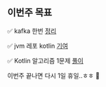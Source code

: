 ## 이번주 목표

✅ kafka 한번 [정리](https://github.com/huisam/JinLearnedList/commit/71a1b0a5cd45a294ab098b29009193659d993d04)  

✅ jvm 레포 kotlin [기여](https://github.com/Road-of-CODEr/we-hate-jvm/pull/41)  

✅ Kotlin 알고리즘 1문제 [풀이](https://github.com/huisam/JinLearnedList/commit/4510c02bfb42e95eeb439fa2de5f7201a5010399)  
 
이번주 끝나면 다시 1일 휴일..ㅎㅎ 🎈  